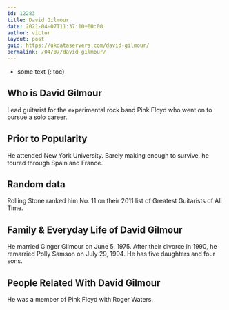 ```yaml
---
id: 12283
title: David Gilmour
date: 2021-04-07T11:37:10+00:00
author: victor
layout: post
guid: https://ukdataservers.com/david-gilmour/
permalink: /04/07/david-gilmour/
---
```


* some text
{: toc}


## Who is David Gilmour



Lead guitarist for the experimental rock band Pink Floyd who went on to pursue a solo career.

                
                
                
## Prior to Popularity



He attended New York University. Barely making enough to survive, he toured through Spain and France.

                
                
                
## Random data



Rolling Stone ranked him No. 11 on their 2011 list of Greatest Guitarists of All Time.

                
                
                
## Family & Everyday Life of David Gilmour



He married Ginger Gilmour on June 5, 1975. After their divorce in 1990, he remarried Polly Samson on July 29, 1994. He has five daughters and four sons.

                
                
                
## People Related With David Gilmour



He was a member of Pink Floyd with Roger Waters.

                
              
            
          
          
          
